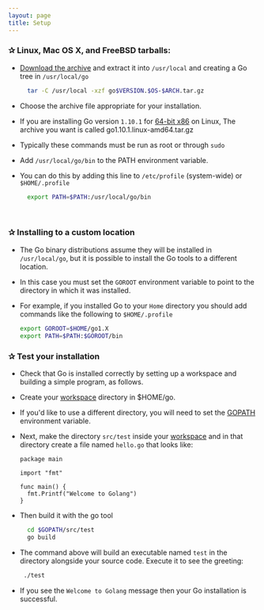 ```yaml
---
layout: page
title: Setup
---
```


### ✰ Linux, Mac OS X, and FreeBSD tarballs:

* [Download the archive](https://golang.org/dl/) and extract it into `/usr/local` and creating a Go tree in `/usr/local/go`

  ```sh
    tar -C /usr/local -xzf go$VERSION.$OS-$ARCH.tar.gz
  ```

* Choose the archive file appropriate for your installation. 

* If you are installing Go version `1.10.1` for [64-bit x86](https://golang.org/dl) on Linux, The archive you want is called   go1.10.1.linux-amd64.tar.gz

* Typically these commands must be run as root or through `sudo`

* Add `/usr/local/go/bin` to the PATH environment variable. 

* You can do this by adding this line to `/etc/profile` (system-wide) or `$HOME/.profile`

     ```sh
       export PATH=$PATH:/usr/local/go/bin
     ```
     &nbsp;

### ✰ Installing to a custom location

* The Go binary distributions assume they will be installed in `/usr/local/go`, but it is possible to install the Go tools to a different location. 

* In this case you must set the `GOROOT` environment variable to point to the directory in which it was installed.

* For example, if you installed Go to your `Home` directory you should add commands like the following to `$HOME/.profile`

   ```sh
   export GOROOT=$HOME/go1.X
   export PATH=$PATH:$GOROOT/bin
   ```

### ✰  Test your installation

* Check that Go is installed correctly by setting up a workspace and building a simple program, as follows.

* Create your [workspace](https://golang.org/doc/code.html#Workspaces) directory in $HOME/go.

* If you'd like to use a different directory, you will need to set the [GOPATH](https://golang.org/doc/code.html#GOPATH)    environment variable.

* Next, make the directory `src/test` inside your [workspace](https://golang.org/doc/code.html#Workspaces) and in that directory create a file named `hello.go` that looks like:

    ```golang
    package main

    import "fmt"

    func main() {
      fmt.Printf("Welcome to Golang")
    }
    ```

* Then build it with the go tool

    ```sh
      cd $GOPATH/src/test
      go build
    ```

* The command above will build an executable named `test` in the directory alongside your source code. Execute it to see the greeting:

  ```sh
   ./test
  ```

* If you see the `Welcome to Golang` message then your Go installation is successful.

